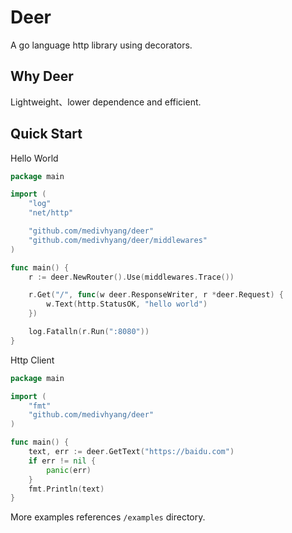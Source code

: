 # Deer

A go language http library using decorators.

## Why Deer

Lightweight、lower dependence and efficient.

## Quick Start

Hello World

```go
package main

import (
	"log"
	"net/http"

	"github.com/medivhyang/deer"
	"github.com/medivhyang/deer/middlewares"
)

func main() {
	r := deer.NewRouter().Use(middlewares.Trace())

	r.Get("/", func(w deer.ResponseWriter, r *deer.Request) {
		w.Text(http.StatusOK, "hello world")
	})

	log.Fatalln(r.Run(":8080"))
}
```

Http Client

```go
package main

import (
	"fmt"
	"github.com/medivhyang/deer"
)

func main() {
	text, err := deer.GetText("https://baidu.com")
	if err != nil {
		panic(err)
	}
	fmt.Println(text)
}
```

More examples references `/examples` directory.